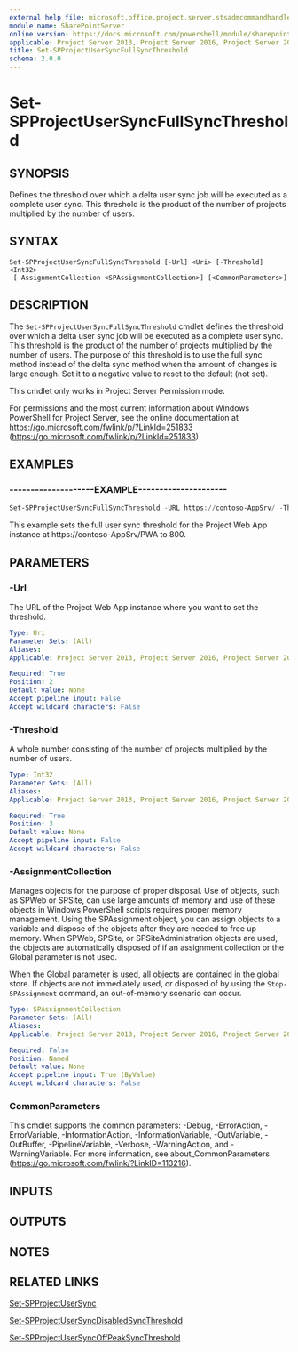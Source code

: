 ```yaml
---
external help file: microsoft.office.project.server.stsadmcommandhandler.dll-help.xml
module name: SharePointServer
online version: https://docs.microsoft.com/powershell/module/sharepoint-server/set-spprojectusersyncfullsyncthreshold
applicable: Project Server 2013, Project Server 2016, Project Server 2019
title: Set-SPProjectUserSyncFullSyncThreshold
schema: 2.0.0
---
```


# Set-SPProjectUserSyncFullSyncThreshold

## SYNOPSIS
Defines the threshold over which a delta user sync job will be executed as a complete user sync.
This threshold is the product of the number of projects multiplied by the number of users.

## SYNTAX

```
Set-SPProjectUserSyncFullSyncThreshold [-Url] <Uri> [-Threshold] <Int32>
 [-AssignmentCollection <SPAssignmentCollection>] [<CommonParameters>]
```

## DESCRIPTION
The `Set-SPProjectUserSyncFullSyncThreshold` cmdlet defines the threshold over which a delta user sync job will be executed as a complete user sync.
This threshold is the product of the number of projects multiplied by the number of users.
The purpose of this threshold is to use the full sync method instead of the delta sync method when the amount of changes is large enough.
Set it to a negative value to reset to the default (not set).

This cmdlet only works in Project Server Permission mode.

For permissions and the most current information about Windows PowerShell for Project Server, see the online documentation at https://go.microsoft.com/fwlink/p/?LinkId=251833 (https://go.microsoft.com/fwlink/p/?LinkId=251833).

## EXAMPLES

### --------------------EXAMPLE---------------------
```powershell
Set-SPProjectUserSyncFullSyncThreshold -URL https://contoso-AppSrv/ -Threshold 800
```

This example sets the full user sync threshold for the Project Web App instance at https://contoso-AppSrv/PWA to 800.


## PARAMETERS

### -Url
The URL of the Project Web App instance where you want to set the threshold.

```yaml
Type: Uri
Parameter Sets: (All)
Aliases: 
Applicable: Project Server 2013, Project Server 2016, Project Server 2019

Required: True
Position: 2
Default value: None
Accept pipeline input: False
Accept wildcard characters: False
```

### -Threshold
A whole number consisting of the number of projects multiplied by the number of users.

```yaml
Type: Int32
Parameter Sets: (All)
Aliases: 
Applicable: Project Server 2013, Project Server 2016, Project Server 2019

Required: True
Position: 3
Default value: None
Accept pipeline input: False
Accept wildcard characters: False
```

### -AssignmentCollection
Manages objects for the purpose of proper disposal.
Use of objects, such as SPWeb or SPSite, can use large amounts of memory and use of these objects in Windows PowerShell scripts requires proper memory management.
Using the SPAssignment object, you can assign objects to a variable and dispose of the objects after they are needed to free up memory.
When SPWeb, SPSite, or SPSiteAdministration objects are used, the objects are automatically disposed of if an assignment collection or the Global parameter is not used.

When the Global parameter is used, all objects are contained in the global store.
If objects are not immediately used, or disposed of by using the `Stop-SPAssignment` command, an out-of-memory scenario can occur.

```yaml
Type: SPAssignmentCollection
Parameter Sets: (All)
Aliases: 
Applicable: Project Server 2013, Project Server 2016, Project Server 2019

Required: False
Position: Named
Default value: None
Accept pipeline input: True (ByValue)
Accept wildcard characters: False
```

### CommonParameters
This cmdlet supports the common parameters: -Debug, -ErrorAction, -ErrorVariable, -InformationAction, -InformationVariable, -OutVariable, -OutBuffer, -PipelineVariable, -Verbose, -WarningAction, and -WarningVariable. For more information, see about_CommonParameters (https://go.microsoft.com/fwlink/?LinkID=113216).

## INPUTS

## OUTPUTS

## NOTES

## RELATED LINKS

[Set-SPProjectUserSync](Set-SPProjectUserSync.md)

[Set-SPProjectUserSyncDisabledSyncThreshold](Set-SPProjectUserSyncDisabledSyncThreshold.md)

[Set-SPProjectUserSyncOffPeakSyncThreshold](Set-SPProjectUserSyncOffPeakSyncThreshold.md)
